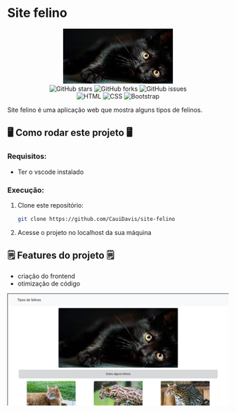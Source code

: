 # Site felino

<div align="center">
<img src="https://github.com/CauiDavis/site-felino/raw/main/img/gato%20800x400%201.jpg" width="250" />

<div data-badges>
  <img src="https://img.shields.io/github/stars/CauiDavis/site-felino?style=for-the-badge" alt="GitHub stars" />
  <img src="https://img.shields.io/github/forks/CauiDavis/site-felino?style=for-the-badge" alt="GitHub forks" />
  <img src="https://img.shields.io/github/issues/CauiDavis/site-felino?style=for-the-badge" alt="GitHub issues" />
</div>

<div data-badges>
  <img src="https://img.shields.io/badge/HTML5-E34F26?style=for-the-badge&logo=html5&logoColor=white" alt="HTML" />
  <img src="https://img.shields.io/badge/CSS3-1572B6?style=for-the-badge&logo=css3&logoColor=white" alt="CSS" />
  <img src="https://img.shields.io/badge/Bootstrap-563D7C?style=for-the-badge&logo=bootstrap&logoColor=white" alt="Bootstrap" />
</div>
</div>

Site felino é uma aplicação web que mostra alguns tipos de felinos.

## 🖥️ Como rodar este projeto 🖥️

### Requisitos:

- Ter o vscode instalado

### Execução:

1. Clone este repositório:

   ```sh
   git clone https://github.com/CauiDavis/site-felino
   ```

2. Acesse o projeto no localhost da sua máquina

## 🗒️ Features do projeto 🗒️

- criação do frontend
- otimização de código
<div align="center">
  <img src="https://github.com/CauiDavis/site-felino/raw/main/img/tipos-de-felinos.png" width="1000"/>
<div/>
